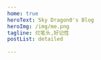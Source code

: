 ```yaml
---
home: true   
heroText: Sky Dragon0's Blog
heroImg: /img/me.png
tagline: 烂笔头,好记性
postList: detailed
     
---
```

